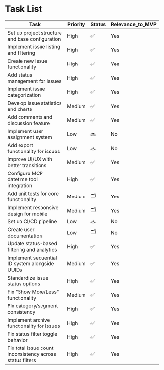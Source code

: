 # Task List

| Task | Priority | Status | Relevance_to_MVP |
|------|----------|--------|------------------|
| Set up project structure and base configuration | High | ✅ | Yes |
| Implement issue listing and filtering | High | ✅ | Yes |
| Create new issue functionality | High | ✅ | Yes |
| Add status management for issues | High | ✅ | Yes |
| Implement issue categorization | High | ✅ | Yes |
| Develop issue statistics and charts | Medium | ✅ | Yes |
| Add comments and discussion feature | Medium | ✅ | Yes |
| Implement user assignment system | Low | 🔜 | No |
| Add export functionality for issues | Low | 🔜 | No |
| Improve UI/UX with better transitions | Medium | ✅ | Yes |
| Configure MCP datetime tool integration | High | ✅ | Yes |
| Add unit tests for core functionality | Medium | 🗂️ | Yes |
| Implement responsive design for mobile | Medium | 🗂️ | Yes |
| Set up CI/CD pipeline | Low | 🔜 | No |
| Create user documentation | Low | 🗂️ | No |
| Update status-based filtering and analytics | High | ✅ | Yes |
| Implement sequential ID system alongside UUIDs | Medium | ✅ | Yes |
| Standardize issue status options | High | ✅ | Yes |
| Fix "Show More/Less" functionality | Medium | ✅ | Yes |
| Fix category/segment consistency | High | ✅ | Yes |
| Implement archive functionality for issues | High | ✅ | Yes |
| Fix status filter toggle behavior | High | ✅ | Yes |
| Fix total issue count inconsistency across status filters | High | ✅ | Yes | 